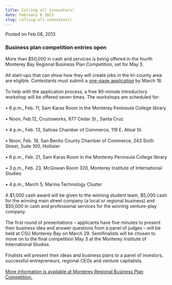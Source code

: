 ```yaml
---
title: Calling all innovators!
date: February 8 2013
slug: calling-all-innovators!
---
```


 



<span class="date">Posted on Feb 08, 2013    </span>
<h3>Business plan competition entries open</h3>
<p>More than $50,000 in cash and services is being offered in the
fourth Monterey Bay Regional Business Plan Competition, set for May
3.<br>
<br>
All start-ups that can show how they will create jobs in the
tri-county area are eligible. Contestants must submit a <a href="https://www.MBRCompetition.com" rel="nofollow">one-page
application</a>&#xA0;by March 18.<br>
<br>
To help with the application process, a free 90-minute introductory
workshop will be offered seven times. The workshops are scheduled
for:<br>
<br>
&#x2022; 6 p.m., Feb. 11, Sam Karas Room in the Monterey Peninsula College
library<br>
<br>
&#x2022; Noon, Feb.12, Cruzioworks, 877 Cedar St., Santa Cruz<br>
<br>
&#x2022; 4 p.m., Feb. 13, Salinas Chamber of Commerce, 119 E. Alisal
St.<br>
<br>
&#x2022; Noon, Feb. 19, San Benito County Chamber of Commerce, 243 Sixth
Street, Suite 100, Hollister<br>
<br>
&#x2022; 6 p.m., Feb. 21, Sam Karas Room in the Monterey Peninsula College
library<br>
<br>
&#x2022; 3 p.m., Feb. 23, McGowan Room 320, Monterey Institute of
International Studies<br>
<br>
&#x2022; 4 p.m., March 5, Marina Technology Cluster&#x2028;<br>
<br>
A $1,000 cash award will be given to the winning student team,
$5,000 cash for the winning main street company (a local or
regional business) and $50,000 in cash and professional services
for the winning venture-play company.<br>
<br>
The first round of presentations &#x2013; applicants have five minutes to
present their business idea and answer questions from a panel of
judges &#x2013; will be held at CSU Monterey Bay on March 29.
Semifinalists will be chosen to move on to the final competition
May 3 at the Monterey Institute of International Studies.<br>
<br>
Finalists will present their ideas and business plans to a panel of
investors, successful entrepreneurs, regional CEOs and venture
capitalists.<br>
<br>
<a href="https://www.MBRCompetition.com/" rel="nofollow">More
information is available at Monterey Regional Business Plan
Competition.</a></br></br></br></br></br></br></br></br></br></br></br></br></br></br></br></br></br></br></br></br></br></br></br></br></br></br></p>





 
